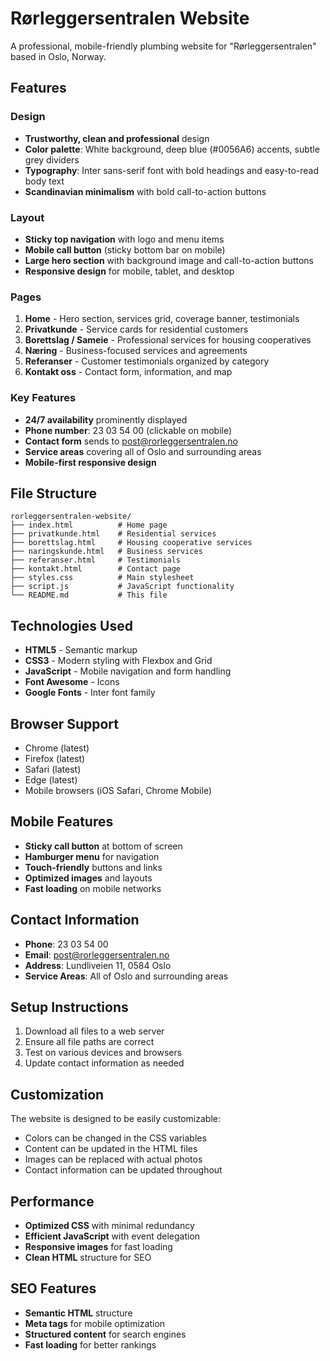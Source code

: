 # Rørleggersentralen Website

A professional, mobile-friendly plumbing website for "Rørleggersentralen" based in Oslo, Norway.

## Features

### Design
- **Trustworthy, clean and professional** design
- **Color palette**: White background, deep blue (#0056A6) accents, subtle grey dividers
- **Typography**: Inter sans-serif font with bold headings and easy-to-read body text
- **Scandinavian minimalism** with bold call-to-action buttons

### Layout
- **Sticky top navigation** with logo and menu items
- **Mobile call button** (sticky bottom bar on mobile)
- **Large hero section** with background image and call-to-action buttons
- **Responsive design** for mobile, tablet, and desktop

### Pages
1. **Home** - Hero section, services grid, coverage banner, testimonials
2. **Privatkunde** - Service cards for residential customers
3. **Borettslag / Sameie** - Professional services for housing cooperatives
4. **Næring** - Business-focused services and agreements
5. **Referanser** - Customer testimonials organized by category
6. **Kontakt oss** - Contact form, information, and map

### Key Features
- **24/7 availability** prominently displayed
- **Phone number**: 23 03 54 00 (clickable on mobile)
- **Contact form** sends to post@rorleggersentralen.no
- **Service areas** covering all of Oslo and surrounding areas
- **Mobile-first responsive design**

## File Structure

```
rorleggersentralen-website/
├── index.html          # Home page
├── privatkunde.html    # Residential services
├── borettslag.html     # Housing cooperative services
├── naringskunde.html   # Business services
├── referanser.html     # Testimonials
├── kontakt.html        # Contact page
├── styles.css          # Main stylesheet
├── script.js           # JavaScript functionality
└── README.md           # This file
```

## Technologies Used

- **HTML5** - Semantic markup
- **CSS3** - Modern styling with Flexbox and Grid
- **JavaScript** - Mobile navigation and form handling
- **Font Awesome** - Icons
- **Google Fonts** - Inter font family

## Browser Support

- Chrome (latest)
- Firefox (latest)
- Safari (latest)
- Edge (latest)
- Mobile browsers (iOS Safari, Chrome Mobile)

## Mobile Features

- **Sticky call button** at bottom of screen
- **Hamburger menu** for navigation
- **Touch-friendly** buttons and links
- **Optimized images** and layouts
- **Fast loading** on mobile networks

## Contact Information

- **Phone**: 23 03 54 00
- **Email**: post@rorleggersentralen.no
- **Address**: Lundliveien 11, 0584 Oslo
- **Service Areas**: All of Oslo and surrounding areas

## Setup Instructions

1. Download all files to a web server
2. Ensure all file paths are correct
3. Test on various devices and browsers
4. Update contact information as needed

## Customization

The website is designed to be easily customizable:
- Colors can be changed in the CSS variables
- Content can be updated in the HTML files
- Images can be replaced with actual photos
- Contact information can be updated throughout

## Performance

- **Optimized CSS** with minimal redundancy
- **Efficient JavaScript** with event delegation
- **Responsive images** for fast loading
- **Clean HTML** structure for SEO

## SEO Features

- **Semantic HTML** structure
- **Meta tags** for mobile optimization
- **Structured content** for search engines
- **Fast loading** for better rankings
